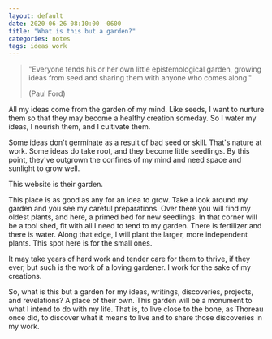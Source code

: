 ```yaml
---
layout: default
date: 2020-06-26 08:10:00 -0600
title: "What is this but a garden?"
categories: notes
tags: ideas work
---
```


> "Everyone tends his or her own little epistemological garden, growing ideas from seed and sharing them with anyone who comes along."
>
> (Paul Ford)

All my ideas come from the garden of my mind. Like seeds, I want to nurture them so that they may become a healthy creation someday. So I water my ideas, I nourish them, and I cultivate them.

Some ideas don't germinate as a result of bad seed or skill. That's nature at work. Some ideas do take root, and they become little seedlings. By this point, they've outgrown the confines of my mind and need space and sunlight to grow well.

This website is their garden.

This place is as good as any for an idea to grow. Take a look around my garden and you see my careful preparations. Over there you will find my oldest plants, and here, a primed bed for new seedlings. In that corner will be a tool shed, fit with all I need to tend to my garden. There is fertilizer and there is water. Along that edge, I will plant the larger, more independent plants. This spot here is for the small ones.

It may take years of hard work and tender care for them to thrive, if they ever, but such is the work of a loving gardener. I work for the sake of my creations.

So, what is this but a garden for my ideas, writings, discoveries, projects, and revelations? A place of their own. This garden will be a monument to what I intend to do with my life. That is, to live close to the bone, as Thoreau once did, to discover what it means to live and to share those discoveries in my work.
